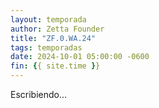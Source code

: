 ```yaml
---
layout: temporada
author: Zetta Founder
title: "ZF.0.WA.24"
tags: temporadas
date: 2024-10-01 05:00:00 -0600
fin: {{ site.time }}
---
```


Escribiendo...